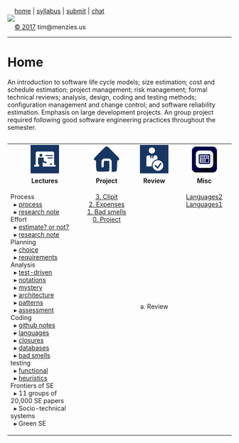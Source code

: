 &nbsp;&nbsp;&nbsp;&nbsp;[home](http://tiny.cc/se17) | 
[syllabus](https://github.com/txt/se17/blob/master/doc/syllabus.md) | 
[submit](http://tiny.cc/se17give) |
[chat](https://se17.slack.com/)  
[<img width=900 src="https://raw.githubusercontent.com/txt/se17/master/img/se17.png">](http://tiny.cc/se17)   <br>
&nbsp;&nbsp;&nbsp;&nbsp;[&copy; 2017](https://github.com/txt/se17/blob/master/LICENSE.md) tim&commat;menzies.us<br>

_______



# Home

An introduction to software life cycle models; size estimation;
cost and schedule estimation; project management; risk management;
formal technical reviews; analysis, design, coding and testing
methods; configuration management and change control; and software
reliability estimation. Emphasis on large development projects. An
group project required following good software engineering
practices throughout the semester.

<table width="100%" border=0 align=right>
<tr>
<td align=center><img  src="img/lectures.gif"></td>
<td align=center><img  src="img/homework.png"></td>
<td align=center><img  src="img/review.gif"></td>
<td align=center><img  src="img/news.png"></td>
</tr>
<tr>
<td align=center><b>Lectures</b></td>
<td align=center><b>Project</b>
</td><td align=center><b>Review </td>
<td align=center><b>Misc</b> </td>
</tr>
<tr>
<td valign=top  xwidth="100px">

<!-- -------------------------------- -->

Process<br>
&nbsp;&nbsp;&rtrif;&nbsp;<a href="doc/10process.md">process</a><br>
&nbsp;&nbsp;&rtrif;&nbsp;<a href="delayedusse%20effect">research note</a><br>
Effort<br>
&nbsp;&nbsp;&rtrif;&nbsp;<a href="doc/50effort.md">estimate? or not?</a><br>
&nbsp;&nbsp;&rtrif;&nbsp;<a href="effor%20models">research note</a><br>
Planning<br>
&nbsp;&nbsp;&rtrif;&nbsp;<a href="https://goo.gl/fxMvtz">choice</a><br>
&nbsp;&nbsp;&rtrif;&nbsp;<a href="https://goo.gl/aLVvrT">requirements</a><br>
Analysis<br>
&nbsp;&nbsp;&rtrif;&nbsp;<a href="doc/40tdd.md">test-driven</a><br>
&nbsp;&nbsp;&rtrif;&nbsp;<a href="60notations.md">notations</a><br>
&nbsp;&nbsp;&rtrif;&nbsp;<a href="doc/20mystery.md">mystery</a><br>
&nbsp;&nbsp;&rtrif;&nbsp;<a href="doc/30architectures.md">architecture</a><br>
&nbsp;&nbsp;&rtrif;&nbsp;<a href="doc/35patterns.md">patterns</a><br>
&nbsp;&nbsp;&rtrif;&nbsp;<a href="doc/gendermag.md">assessment</a><br>
Coding<br>
&nbsp;&nbsp;&rtrif;&nbsp;<a href="github.md">github notes</a><br>
&nbsp;&nbsp;&rtrif;&nbsp;<a href="doc/langauges.md">languages</a><br>
&nbsp;&nbsp;&rtrif;&nbsp;<a href="doc/45closures.md">closures</a><br>
&nbsp;&nbsp;&rtrif;&nbsp;<a href="doc/31sql.md">databases</a><br>
&nbsp;&nbsp;&rtrif;&nbsp;<a href="my%20paper">bad smells</a><br>
testing<br>
&nbsp;&nbsp;&rtrif;&nbsp;<a href="doc/80functionalTesting.pdf">functional</a><br>
&nbsp;&nbsp;&rtrif;&nbsp;<a href="doc/81test.md">heuristics</a><br>
Frontiers of SE<br>
&nbsp;&nbsp;&rtrif;&nbsp;11 groups of 20,000 SE papers<br>
&nbsp;&nbsp;&rtrif;&nbsp;Socio-technical systems<br>
&nbsp;&nbsp;&rtrif;&nbsp;Green SE<br>


<!-- -------------------------------- -->

</td><td align=center valign=top xwidth="100px">

<a href="https://github.com/cleebp/csc-510-group-g/blob/master/apr1/report/report.pdf">3. Clipit</a><br>
<a href="https://github.com/sandz-in/csc510_group_l/blob/master/april/Report.pdf">2. Expenses</a><br>
<a href="doc/badsmells.md">1. Bad smells</a><br>
<a href="doc/project.md">0. Project</a>
<br><img     width=150 src="img/200x1.png">
</td>
<td align=center   xwidth="100px>
<a href="doc/review1.md">a. Review</a>
<br><img width=150 src="img/200x1.png">
</td>
<td align=center valign=top  xwidth="100px">

<a href="http://unbox.org/doc/Seven%20More%20Languages%20in%20Seven%20Weeks.pdf">Languages2</a><br>
<a href="http://unbox.org/doc/Seven%20Languages%20in%20Seven%20Weeks%20A%20Pragmatic%20Guide%20to%20Learning%20Programming%20Languages.pdf">Languages1</a>
<br><img     width=150 src="img/200x1.png">
</td>
</tr>

</table>
